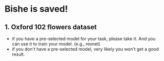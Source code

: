 # Bishe is saved!

## 1. Oxford 102 flowers dataset
- if you have a pre-selected model for your task, please take it. And you can use it to train your model. (e.g., resnet)
- if you don't have a pre-selected model, very likely you won't get a good result.

